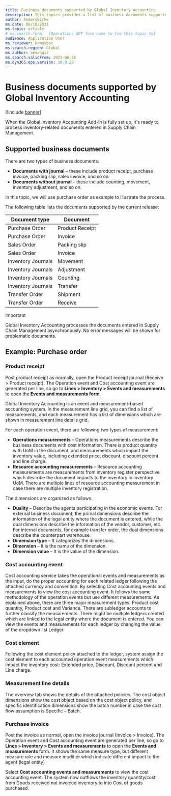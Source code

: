 ```yaml
---
title: Business documents supported by Global Inventory Accounting
description: This topics provides a list of business documents supported by Global Inventory Accounting and examines the example of purchase order documents in detail.
author: AndersGirke
ms.date: 06/18/2021
ms.topic: article
# ms.search.form:  [Operations AOT form name to tie this topic to]
audience: Application User
ms.reviewer: kamaybac
ms.search.region: Global
ms.author: aevengir
ms.search.validFrom: 2021-06-18
ms.dyn365.ops.version: 10.0.20
---
```


# Business documents supported by Global Inventory Accounting

[!include [banner](../includes/banner.md)]

When the Global Inventory Accounting Add-in is fully set up, it's ready to process inventory-related documents entered in Supply Chain Management.

## Supported business documents

There are two types of business documents:

- **Documents with journal** – these include product receipt, purchase invoice, packing slip, sales invoice, and so on.
- **Documents without journal** – these include counting, movement, inventory adjustment, and so on. 

In this topic, we will use purchase order as example to illustrate the process.

The following table lists the documents supported by the current release:

| **Document type**  | **Document**    |
|--------------------|-----------------|
| Purchase Order     | Product Receipt |
| Purchase Order     | Invoice         |
| Sales Order        | Packing slip    |
| Sales Order        | Invoice         |
| Inventory Journals | Movement        |
| Inventory Journals | Adjustment      |
| Inventory Journals | Counting        |
| Inventory Journals | Transfer        |
| Transfer Order     | Shipment        |
| Transfer Order     | Receive         |

> [!IMPORTANT]
> Global Inventory Accounting processes the documents entered in Supply Chain Management asynchronously. No error messages will be shown for problematic documents.

## Example: Purchase order

### Product receipt

Post product receipt as normally, open the Product receipt journal (Receive \> Product receipt). The Operation event and Cost accounting event are generated per line, so go to **Lines \> Inventory \> Events and measurements** to open the **Events and measurements form**.

Global Inventory Accounting is an event and measurement-based accounting system. In the measurement line grid, you can find a list of measurements, and each measurement has a list of dimensions which are shown in measurement line details grid.

For each operation event, there are following two types of measurement:

- **Operations measurements** – Operations measurements describe the business documents with cost information. There is product quantity with UoM in the document, and measurements which impact the inventory value, including extended price, discount, discount percent and line charge.
- **Resource accounting measurements** – Resource accounting measurements are measurements from inventory register perspective which describe the document impacts to the inventory in inventory UoM. There are multiple lines of resource accounting measurement in case there are multiple inventory registration.

The dimensions are organized as follows:

- **Duality** – Describe the agents participating in the economic events. For external business document, the primal dimensions describe the information of the legal entity where the document is entered, while the dual dimensions describe the information of the vendor, customer, etc. For internal documents, for example transfer order, the dual dimensions describe the counterpart warehouse.
- **Dimension type** – It categorizes the dimensions.
- **Dimension** – It is the name of the dimension.
- **Dimension value** – It is the value of the dimension.

### Cost accounting event

Cost accounting service takes the operational events and measurements as the input, do the proper accounting for each related ledger following the attached currency and convention. By selecting Cost accounting events and measurements to view the cost accounting event. It follows the same methodology of the operation events but use different measurements. As explained above, there are three major measurement types: Product cost quantity, Product cost and Variance. There are subledger accounts to further classify the measurements. There might be multiple ledgers created which are linked to the legal entity where the document is entered. You can view the events and measurements for each ledger by changing the value of the dropdown list Ledger.

### Cost element

Following the cost element policy attached to the ledger, system assign the cost element to each accounted operation event measurements which impact the inventory cost: Extended price, Discount, Discount percent and Line charge.

### Measurement line details

The overview tab shows the details of the attached policies. The cost object dimensions show the cost object based on the cost object policy, and specific identification dimensions show the batch number in case the cost flow assumption is Specific – Batch.

### Purchase invoice

Post the invoice as normal, open the invoice journal (Invoice \> Invoice). The Operation event and Cost accounting event are generated per line, so go to **Lines \> Inventory \> Events and measurements** to open the **Events and measurements** form. It shows the same measure type, but different measure role and measure modifier which indicate different impact to the agent (legal entity)

Select **Cost accounting events and measurements** to view the cost accounting event. The system now outflows the inventory quantity/cost from Goods received not invoiced inventory to into Cost of goods purchased.
